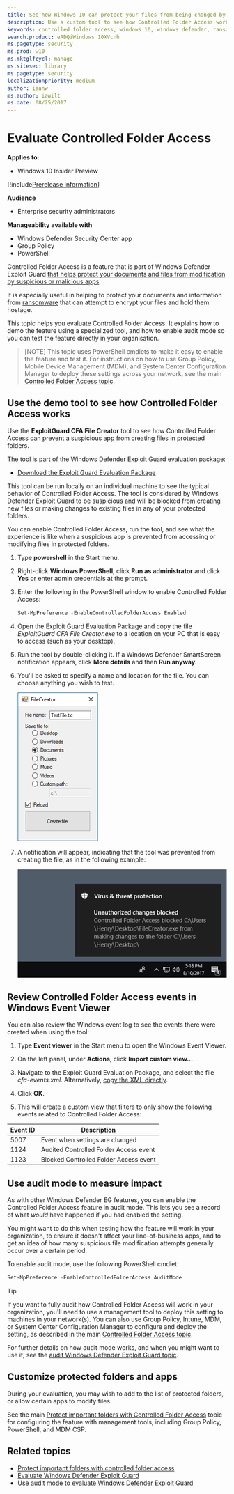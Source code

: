 ```yaml
---
title: See how Windows 10 can protect your files from being changed by malicious apps
description: Use a custom tool to see how Controlled Folder Access works in Windows 10.
keywords: controlled folder access, windows 10, windows defender, ransomware, protect, evaluate, test, demo, try
search.product: eADQiWindows 10XVcnh
ms.pagetype: security
ms.prod: w10
ms.mktglfcycl: manage
ms.sitesec: library
ms.pagetype: security
localizationpriority: medium
author: iaanw
ms.author: iawilt
ms.date: 08/25/2017
---
```



# Evaluate Controlled Folder Access

**Applies to:**

- Windows 10 Insider Preview

[!include[Prerelease information](prerelease.md)]

**Audience**

- Enterprise security administrators


**Manageability available with**

- Windows Defender Security Center app
- Group Policy
- PowerShell

Controlled Folder Access is a feature that is part of Windows Defender Exploit Guard [that helps protect your documents and files from modification by suspicious or malicious apps](controlled-folders-exploit-guard.md). 

It is especially useful in helping to protect your documents and information from [ransomware](https://www.microsoft.com/en-us/wdsi/threats/ransomware) that can attempt to encrypt your files and hold them hostage.

This topic helps you evaluate Controlled Folder Access. It explains how to demo the feature using a specialized tool, and how to enable audit mode so you can test the feature directly in your organisation.

>[NOTE]
>This topic uses PowerShell cmdlets to make it easy to enable the feature and test it. 
>For instructions on how to use Group Policy, Mobile Device Management (MDM), and System Center Configuration Manager to deploy these settings across your network, see the main [Controlled Folder Access topic](controlled-folders-exploit-guard.md).


## Use the demo tool to see how Controlled Folder Access works

Use the **ExploitGuard CFA File Creator** tool to see how Controlled Folder Access can prevent a suspicious app from creating files in protected folders. 

The tool is part of the Windows Defender Exploit Guard evaluation package:
- [Download the Exploit Guard Evaluation Package](https://aka.ms/mp7z2w)

This tool can be run locally on an individual machine to see the typical behavior of Controlled Folder Access. The tool is considered by Windows Defender Exploit Guard to be suspicious and will be blocked from creating new files or making changes to existing files in any of your protected folders.

You can enable Controlled Folder Access, run the tool, and see what the experience is like when a suspicious app is prevented from accessing or modifying files in protected folders.



1. Type **powershell** in the Start menu.

2. Right-click **Windows PowerShell**, click **Run as administrator** and click **Yes** or enter admin credentials at the prompt.

3. Enter the following in the PowerShell window to enable Controlled Folder Access:
    ```PowerShell
    Set-MpPreference -EnableControlledFolderAccess Enabled
    ```

4. Open the Exploit Guard Evaluation Package and copy the file *ExploitGuard CFA File Creator.exe* to a location on your PC that is easy to access (such as your desktop).
 
5. Run the tool by double-clicking it. If a Windows Defender SmartScreen notification appears, click **More details** and then **Run anyway**. 

6. You'll be asked to specify a name and location for the file. You can choose anything you wish to test.

    ![](images/cfa-filecreator.png)

7. A notification will appear, indicating that the tool was prevented from creating the file, as in the following example:

    ![](images/cfa-notif.png)

## Review Controlled Folder Access events in Windows Event Viewer

You can also review the Windows event log to see the events there were created when using the tool:

1. Type **Event viewer** in the Start menu to open the Windows Event Viewer.

2. On the left panel, under **Actions**, click **Import custom view...**

3. Navigate to the Exploit Guard Evaluation Package, and select the file *cfa-events.xml*. Alternatively, [copy the XML directly](event-views-exploit-guard.md).

4. Click **OK**.

5. This will create a custom view that filters to only show the following events related to Controlled Folder Access:

Event ID | Description
-|-
5007 | Event when settings are changed
1124 | Audited Controlled Folder Access event
1123 | Blocked Controlled Folder Access event


## Use audit mode to measure impact

As with other Windows Defender EG features, you can enable the Controlled Folder Access feature in audit mode. This lets you see a record of what *would* have happened if you had enabled the setting.

You might want to do this when testing how the feature will work in your organization, to ensure it doesn't affect your line-of-business apps, and to get an idea of how many suspicious file modification attempts generally occur over a certain period.

To enable audit mode, use the following PowerShell cmdlet:

```PowerShell
Set-MpPreference -EnableControlledFolderAccess AuditMode
```

>[!TIP]
>If you want to fully audit how Controlled Folder Access will work in your organization, you'll need to use a management tool to deploy this setting to machines in your network(s).
You can also use Group Policy, Intune, MDM, or System Center Configuration Manager to configure and deploy the setting, as described in the main  [Controlled Folder Access topic](controlled-folders-exploit-guard.md).


For further details on how audit mode works, and when you might want to use it, see the [audit Windows Defender Exploit Guard topic](audit-windows-defender-exploit-guard.md).



## Customize protected folders and apps

During your evaluation, you may wish to add to the list of protected folders, or allow certain apps to modify files. 

See the main [Protect important folders with Controlled Folder Access](controlled-folders-exploit-guard.md) topic for configuring the feature with management tools, including Group Policy, PowerShell, and MDM CSP.

## Related topics
- [Protect important folders with controlled folder access](controlled-folders-exploit-guard.md)
- [Evaluate Windows Defender Exploit Guard](evaluate-windows-defender-exploit-guard.md)
- [Use audit mode to evaluate Windows Defender Exploit Guard](audit-windows-defender-exploit-guard.md)